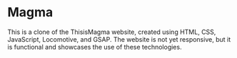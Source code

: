 # Magma
This is a  clone of the ThisisMagma website, created using HTML, CSS, JavaScript, Locomotive, and GSAP. The website is not yet responsive, but it is functional and showcases the use of these technologies.
